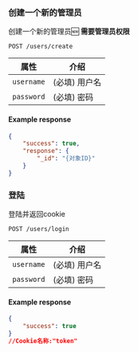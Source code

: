 ### 创建一个新的管理员

创建一个新的管理员🆕 **需要管理员权限**


```endpoint
POST /users/create
```

属性 | 介绍
---|---
`username` | (必填) 用户名
`password` | (必填) 密码

#### Example response

```json
{
    "success": true,
    "response": {
        "_id": "{对象ID}"
    }
}
```
### 登陆

登陆并返回cookie



```endpoint
POST /users/login
```

属性 | 介绍
---|---
`username` | (必填) 用户名
`password` | (必填) 密码

#### Example response

```json
{
    "success": true
}
//Cookie名称:"token"
```